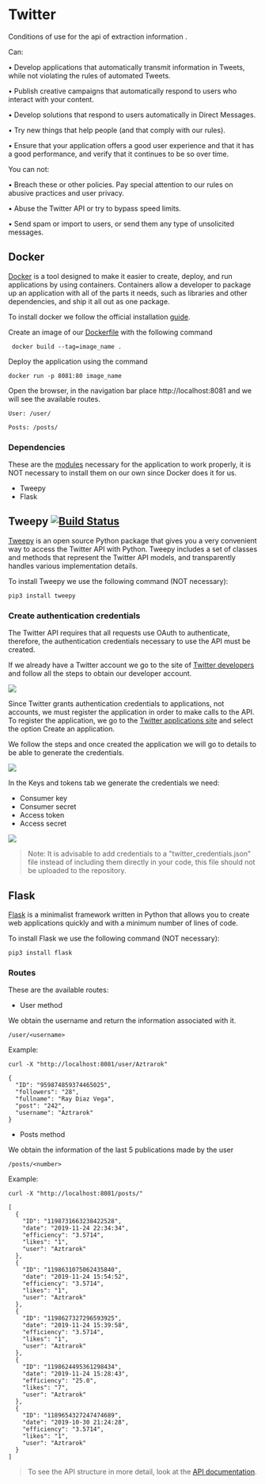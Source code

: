# Twitter

Conditions of use for the api of extraction information .

Can:

• Develop applications that automatically transmit information in Tweets, while not violating the rules of automated Tweets.

• Publish creative campaigns that automatically respond to users who interact with your content.

• Develop solutions that respond to users automatically in Direct Messages.

• Try new things that help people (and that comply with our rules).

• Ensure that your application offers a good user experience and that it has a good performance, and verify that it continues to be so over time.

You can not:

• Breach these or other policies. Pay special attention to our rules on abusive practices and user privacy.

• Abuse the Twitter API or try to bypass speed limits.

• Send spam or import to users, or send them any type of unsolicited messages.

## Docker
[Docker](https://www.docker.com/why-docker) is a tool designed to make it easier to create, deploy, and run applications by using containers. Containers allow a developer to package up an application with all of the parts it needs, such as libraries and other dependencies, and ship it all out as one package.

To install docker we follow the official installation [guide](https://docs.docker.com/v17.09/engine/installation/).

Create an image of our [Dockerfile](https://runnable.com/docker/python/dockerize-your-python-application) with the following command
```
 docker build --tag=image_name .
```

Deploy the application using the command
```
docker run -p 8081:80 image_name
```

Open the browser, in the navigation bar place http://localhost:8081 and we will see the available routes.
```
User: /user/

Posts: /posts/
```
### Dependencies
These are the [modules](https://github.com/IngenieriaDeSistemasUTB/ArcSoft2p2019/blob/master/twitter/requirements.txt) necessary for the application to work properly, it is NOT necessary to install them on our own since Docker does it for us.
* Tweepy
* Flask

## Tweepy [![Build Status](https://travis-ci.org/tweepy/tweepy.svg?branch=master)](https://travis-ci.org/tweepy/tweepy)
[Tweepy](http://docs.tweepy.org/en/latest/) is an open source Python package that gives you a very convenient way to access the Twitter API with Python. Tweepy includes a set of classes and methods that represent the Twitter API models, and transparently handles various implementation details.

To install Tweepy we use the following command (NOT necessary):

```
pip3 install tweepy
```

### Create authentication credentials
The Twitter API requires that all requests use OAuth to authenticate, therefore, the authentication credentials necessary to use the API must be created.

If we already have a Twitter account we go to the site of [Twitter developers](https://developer.twitter.com/) and follow all the steps to obtain our developer account.

<img src="https://i.ibb.co/1XrhkZH/twitterdev.png">

Since Twitter grants authentication credentials to applications, not accounts, we must register the application in order to make calls to the API. To register the application, we go to the [Twitter applications site](https://developer.twitter.com/en/apps) and select the option Create an application.

We follow the steps and once created the application we will go to details to be able to generate the credentials.

<img src="https://i.ibb.co/0m7BJdY/Captura-de-Pantalla-2019-10-09-a-la-s-5-49-17-p-m.png">

In the Keys and tokens tab we generate the credentials we need:

* Consumer key
* Consumer secret
* Access token
* Access secret

<img src="https://i.ibb.co/0Msw8xh/Captura-de-Pantalla-2019-10-09-a-la-s-5-52-30-p-m.png">

> Note: It is advisable to add credentials to a "twitter_credentials.json" file instead of including them directly in your code, this file should not be uploaded to the repository.

## Flask
[Flask](http://flask.palletsprojects.com/en/1.1.x/) is a minimalist framework written in Python that allows you to create web applications quickly and with a minimum number of lines of code.

To install Flask we use the following command (NOT necessary):

```
pip3 install flask
```

### Routes
These are the available routes:

* User method

We obtain the username and return the information associated with it.

```
/user/<username>
```

Example:

```
curl -X "http://localhost:8081/user/Aztrarok"
```
```
{
  "ID": "959874859374465025", 
  "followers": "28", 
  "fullname": "Ray Diaz Vega", 
  "post": "242", 
  "username": "Aztrarok"
}
```

* Posts method

We obtain the information of the last 5 publications made by the user

```
/posts/<number>
```

Example:

```
curl -X "http://localhost:8081/posts/"
```
```
[
  {
    "ID": "1198731663238422528", 
    "date": "2019-11-24 22:34:34", 
    "efficiency": "3.5714", 
    "likes": "1", 
    "user": "Aztrarok"
  }, 
  {
    "ID": "1198631075062435840", 
    "date": "2019-11-24 15:54:52", 
    "efficiency": "3.5714", 
    "likes": "1", 
    "user": "Aztrarok"
  }, 
  {
    "ID": "1198627327296593925", 
    "date": "2019-11-24 15:39:58", 
    "efficiency": "3.5714", 
    "likes": "1", 
    "user": "Aztrarok"
  }, 
  {
    "ID": "1198624495361298434", 
    "date": "2019-11-24 15:28:43", 
    "efficiency": "25.0", 
    "likes": "7", 
    "user": "Aztrarok"
  }, 
  {
    "ID": "1189654327247474689", 
    "date": "2019-10-30 21:24:28", 
    "efficiency": "3.5714", 
    "likes": "1", 
    "user": "Aztrarok"
  }
]
```

> To see the API structure in more detail, look at the [API documentation](https://ingenieriadesistemasutb.github.io/ArcSoft2p2019/).
